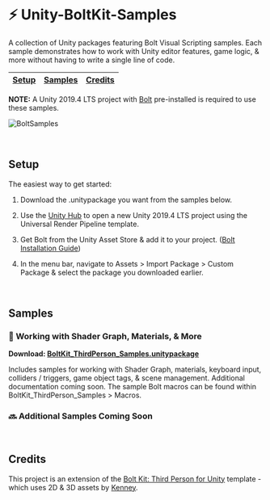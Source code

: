 # ⚡ Unity-BoltKit-Samples

A collection of Unity packages featuring Bolt Visual Scripting samples. Each sample demonstrates how to work with Unity editor features, game logic, &amp; more without having to write a single line of code.

[Setup](#setup) | [Samples](#samples) | [Credits](#credits)
------------ | ------------- | -------------

**NOTE:** A Unity 2019.4 LTS project with [Bolt](https://assetstore.unity.com/packages/tools/visual-scripting/bolt-163802) pre-installed is required to use these samples. 

![BoltSamples](https://user-images.githubusercontent.com/7104693/88254850-67026a80-cc6b-11ea-8d39-28171e2a961b.gif)

<br>

## Setup

The easiest way to get started:

1. Download the .unitypackage you want from the samples below.

2. Use the [Unity Hub](https://docs.unity3d.com/Manual/GettingStartedInstallingHub.html) to open a new Unity 2019.4 LTS project using the Universal Render Pipeline template.

3. Get Bolt from the Unity Asset Store & add it to your project. ([Bolt Installation Guide](https://docs.unity3d.com/bolt/1.4/manual/bolt-installation.html))

4. In the menu bar, navigate to Assets > Import Package > Custom Package & select the package you downloaded earlier.

<br>

## Samples

### 🔮 Working with Shader Graph, Materials, & More

**Download: [BoltKit_ThirdPerson_Samples.unitypackage](https://github.com/avashly/Unity-BoltKit-Samples/releases/download/v0.1-beta/BoltKit_ThirdPerson_Samples.unitypackage)**

Includes samples for working with Shader Graph, materials, keyboard input, colliders / triggers, game object tags, & scene management. Additional documentation coming soon. The sample Bolt macros can be found within BoltKit_ThirdPerson_Samples > Macros.

### 🔜 Additional Samples Coming Soon

<br>

## Credits
This project is an extension of the [Bolt Kit: Third Person for Unity](https://assetstore.unity.com/packages/templates/tutorials/bolt-kit-third-person-for-unity-167662) template - which uses 2D &amp; 3D assets by [Kenney](https://www.kenney.nl/).
